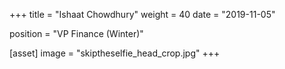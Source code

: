 +++
title = "Ishaat Chowdhury"
weight = 40
date = "2019-11-05"

position = "VP Finance (Winter)"

[asset]
  image = "skiptheselfie_head_crop.jpg"
+++
